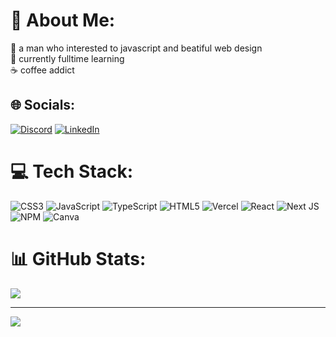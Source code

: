# 💫 About Me:
🎨  a man who interested to javascript and beatiful web design<br>📖 currently fulltime learning<br>☕️ coffee addict


## 🌐 Socials:
[![Discord](https://img.shields.io/badge/Discord-%237289DA.svg?logo=discord&logoColor=white)](https://discord.gg/Yato#5020) [![LinkedIn](https://img.shields.io/badge/LinkedIn-%230077B5.svg?logo=linkedin&logoColor=white)](https://linkedin.com/in/rahmat-hidayat-2113a51a3) 

# 💻 Tech Stack:
![CSS3](https://img.shields.io/badge/css3-%231572B6.svg?style=for-the-badge&logo=css3&logoColor=white) ![JavaScript](https://img.shields.io/badge/javascript-%23323330.svg?style=for-the-badge&logo=javascript&logoColor=%23F7DF1E) ![TypeScript](https://img.shields.io/badge/typescript-%23007ACC.svg?style=for-the-badge&logo=typescript&logoColor=white) ![HTML5](https://img.shields.io/badge/html5-%23E34F26.svg?style=for-the-badge&logo=html5&logoColor=white) ![Vercel](https://img.shields.io/badge/vercel-%23000000.svg?style=for-the-badge&logo=vercel&logoColor=white) ![React](https://img.shields.io/badge/react-%2320232a.svg?style=for-the-badge&logo=react&logoColor=%2361DAFB) ![Next JS](https://img.shields.io/badge/Next-black?style=for-the-badge&logo=next.js&logoColor=white) ![NPM](https://img.shields.io/badge/NPM-%23000000.svg?style=for-the-badge&logo=npm&logoColor=white) ![Canva](https://img.shields.io/badge/Canva-%2300C4CC.svg?style=for-the-badge&logo=Canva&logoColor=white)
# 📊 GitHub Stats:
![](https://github-readme-stats.vercel.app/api/top-langs/?username=yayatooo&theme=radical&hide_border=false&include_all_commits=true&count_private=true&layout=compact)

---
[![](https://visitcount.itsvg.in/api?id=yayatooo&icon=0&color=0)](https://visitcount.itsvg.in)

<!-- Proudly created with GPRM ( https://gprm.itsvg.in ) -->
